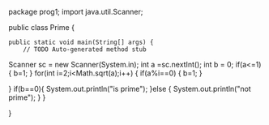 package prog1;
import java.util.Scanner;

public class Prime {
	

	public static void main(String[] args) {
		// TODO Auto-generated method stub
Scanner sc = new Scanner(System.in);
int a =sc.nextInt();
int b = 0;
if(a<=1) {
	b=1;
}
for(int i=2;i<Math.sqrt(a);i++) {
	if(a%i==0) {
		b=1;
	}

}
if(b==0){
	System.out.println("is prime");
}else {
	System.out.println("not prime");
}
	}

}
